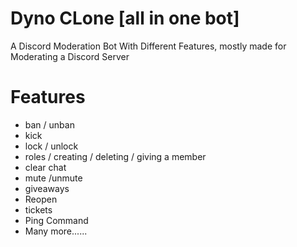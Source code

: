 # Dyno CLone [all in one bot]
A Discord Moderation Bot With Different Features, mostly made for Moderating a Discord Server 

# Features
- ban / unban
- kick 
- lock / unlock
- roles / creating / deleting / giving a member
- clear chat
- mute /unmute
- giveaways
- Reopen
- tickets
- Ping Command
- Many more......
